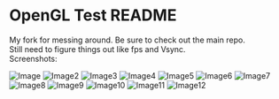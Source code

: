 # OpenGL Test README #

My fork for messing around. Be sure to check out the main repo.  
Still need to figure things out like fps and Vsync.  
Screenshots:

![Image](http://puu.sh/gSzBG/ed3df41f61.png)
![Image2](http://puu.sh/gT0aK/cd01107850.png)
![Image3](http://puu.sh/gT0qj/bff5d9b8fb.png)
![Image4](http://puu.sh/gT2SS/641c99aec0.png)
![Image5](http://puu.sh/gT549/3793af53fa.png)
![Image6](http://puu.sh/gT6aW/43372ff07e.png)
![Image7](http://puu.sh/gT73d/4c54605f1e.png)
![Image8](http://i.imgur.com/JgigxSQ.png)
![Image9](http://i.imgur.com/C3ZBDAy.png)
![Image10](http://i.imgur.com/Re9XpSN.png)
![Image11](http://i.imgur.com/aX3pvR2.png)
![Image12](http://i.imgur.com/jHvZaYk.png)
